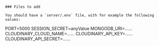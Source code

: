 ```

### Files to add

You should have a `server/.env` file, with for example the following values:
```

PORT=5000
SESSION_SECRET=anyValue
MONGODB_URI=......
CLOUDINARY_CLOUD_NAME=......
CLOUDINARY_API_KEY=......
CLOUDINARY_API_SECRET=......

```

```
